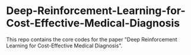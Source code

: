 # Deep-Reinforcement-Learning-for-Cost-Effective-Medical-Diagnosis
This repo contains the core codes for the paper "Deep Reinforcement Learning for Cost-Effective Medical Diagnosis".
